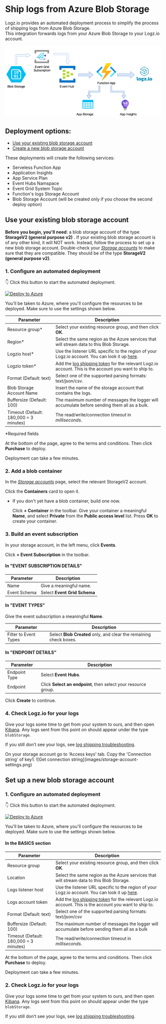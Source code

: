 # Ship logs from Azure Blob Storage

Logz.io provides an automated deployment process to simplify the process of shipping logs from Azure Blob Storage.	
This integration forwards logs from your Azure Blob Storage	
to your Logz.io account.

![Integration-architecture](images/logzio-blob-Diagram.png)


<!-- tabContainer:start -->
<div class="branching-container">

## Deployment options:

* [Use your existing blob storage account](#existing-blob-config)
* [Create a new blob storage account](#new-blob-config)

These deployments will create the following services:
* Serveless Function App
* Application Insights
* App Service Plan
* Event Hubs Namspace
* Event Grid System Topic
* Function's logs Storage Account
* Blob Storage Account (will be created only if you choose the second deploy option)

<!-- tab:start -->
<div id="existing-blob-config">

## Use your existing blob storage account

**Before you begin, you'll need**:
a blob storage account of the type **StorageV2 (general purpose v2)** . If your existing blob storage account is of any other kind, it will NOT work. Instead, follow the process to set up a new blob storage account.
Double-check your [_Storage accounts_](https://portal.azure.com/#blade/HubsExtension/BrowseResource/resourceType/Microsoft.Storage%2FStorageAccounts) to make sure that they are compatible. They should be of the type **StorageV2 (general purpose v2)**.

<div class="tasklist">

### 1. Configure an automated deployment

👇 Click this button to start the automated deployment.

[![Deploy to Azure](https://azuredeploy.net/deploybutton.png)](https://portal.azure.com/#create/Microsoft.Template/uri/https%3A%2F%2Fraw.githubusercontent.com%2Flogzio%2Flogzio-azure-blob%2Fmaster%2Fdeployments%2FdeploymentTemplate.json)

You'll be taken to Azure,
where you'll configure the resources to be deployed.
Make sure to use the settings shown below.

| Parameter | Description |
|---|---|
| Resource group* | Select your existing resource group, and then click **OK**. |
| Region* | Select the same region as the Azure services that will stream data to this Blob Storage. |
| Logzio host* | Use the listener URL specific to the region of your Logz.io account. You can look it up [here](https://docs.logz.io/user-guide/accounts/account-region.html). |
| Logzio token* | Add the [log shipping token](https://app.logz.io/#/dashboard/settings/general) for the relevant Logz.io account. This is the account you want to ship to.  |
| Format (Default: text) | Select one of the supported parsing formats: text/json/csv.  |
| Blob Storage Account Name | Insert the name of the storage account that contains the logs.  |
| Buffersize (Default: 100) | The maximum number of messages the logger will accumulate before sending them all as a bulk.  |
| Timeout (Default: 180,000 = 3 minutes) | The read/write/connection timeout in *milliseconds*.  |

*Required fields  

At the bottom of the page, agree to the terms and conditions. 
Then click **Purchase** to deploy.

Deployment can take a few minutes.

### 2. Add a blob container
In the
[_Storage accounts_](https://portal.azure.com/#blade/HubsExtension/BrowseResource/resourceType/Microsoft.Storage%2FStorageAccounts)
page, select the relevant StorageV2 account.

Click the **Containers** card to open it.

* If you don't yet have a blob container, build one now.
    
    Click **+ Container** in the toolbar. Give your container a meaningful **Name**, and select **Private** from the **Public access level** list. Press **OK** to create your container.

### 3. Build an event subscription

In your storage account, in the left menu, click **Events**.

Click **+ Event Subscription** in the toolbar.

#### In "EVENT SUBSCRIPTION DETAILS"

| Parameter | Description |
|---|---|
| Name | Give a meaningful name. |
| Event Schema | Select **Event Grid Schema** |

#### In "EVENT TYPES"

Give the event subscription a meaningful **Name**.

| Parameter | Description |
|---|---|
| Filter to Event Types | Select **Blob Created** only, and clear the remaining check boxes. |

#### In "ENDPOINT DETAILS"

| Parameter | Description |
|---|---|
| Endpoint Type | Select **Event Hubs**. |
| Endpoint | Click **Select an endpoint**, then select your resource group. |

Click **Create** to continue.

### 4. Check Logz.io for your logs

Give your logs some time to get from your system to ours, and then open [Kibana](https://app.logz.io/#/dashboard/kibana/discover?). 
Any logs sent from this point on should appear under the type `blobStorage`.

If you still don’t see your logs, see [log shipping troubleshooting](https://docs.logz.io/user-guide/log-shipping/log-shipping-troubleshooting.html).

</div>

<div class="connection-string">
On your storage account go to 'Access keys' tab. Copy the 'Connection string' of key1.
![Get connection string](images/storage-account-settings.png)
</div>

</div>
<!-- tab:end -->

<!-- tab:start -->
<div id="new-blob-config">

## Set up a new blob storage account

<div class="tasklist">

### 1. Configure an automated deployment

👇 Click this button to start the automated deployment.

[![Deploy to Azure](https://azuredeploy.net/deploybutton.png)](https://portal.azure.com/#create/Microsoft.Template/uri/https%3A%2F%2Fraw.githubusercontent.com%2Flogzio%2Flogzio-azure-blob%2Fmaster%2Fdeployments%2FdeploymentTemplateForNewStorage.json)

You'll be taken to Azure,
where you'll configure the resources to be deployed.
Make sure to use the settings shown below.

#### In the BASICS section

| Parameter | Description |
|---|---|
| Resource group | Select your existing resource group, and then click **OK**. |
| Location | Select the same region as the Azure services that will stream data to this Blob Storage. |
| Logs listener host | Use the listener URL specific to the region of your Logz.io account. You can look it up [here](https://docs.logz.io/user-guide/accounts/account-region.html). |
| Logs account token | Add the [log shipping token](https://app.logz.io/#/dashboard/settings/general) for the relevant Logz.io account. This is the account you want to ship to.  |
| Format (Default: text) | Select one of the supported parsing formats: text/json/csv  |
| Buffersize (Default: 100) | The maximum number of messages the logger will accumulate before sending them all as a bulk  |
| Timeout (Default: 180,000 = 3 minutes) | The read/write/connection timeout in *milliseconds*.  |

At the bottom of the page, agree to the terms and conditions. 
Then click **Purchase** to deploy. 

Deployment can take a few minutes.

### 2. Check Logz.io for your logs

Give your logs some time to get from your system to ours, and then open [Kibana](https://app.logz.io/#/dashboard/kibana/discover?). 
Any logs sent from this point on should appear under the type `blobStorage`.

If you still don’t see your logs, see [log shipping troubleshooting](https://docs.logz.io/user-guide/log-shipping/log-shipping-troubleshooting.html).

</div>

</div>
<!-- tab:end -->

</div>
<!-- tabContainer:end -->
</div>
